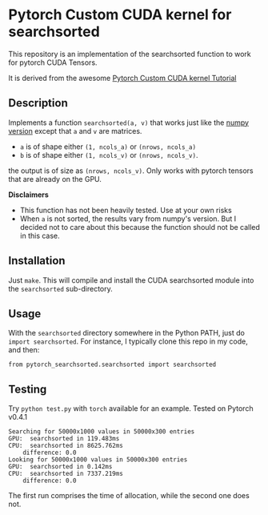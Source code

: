 # Pytorch Custom CUDA kernel for searchsorted

This repository is an implementation of the searchsorted function to work for pytorch CUDA Tensors.

It is derived from the awesome [Pytorch Custom CUDA kernel Tutorial](https://github.com/chrischoy/pytorch-custom-cuda-tutorial)

## Description

Implements a function `searchsorted(a, v)` that works just like the [numpy version](https://docs.scipy.org/doc/numpy/reference/generated/numpy.searchsorted.html#numpy.searchsorted) except that `a` and `v` are matrices.
* `a` is of shape either `(1, ncols_a)` or `(nrows, ncols_a)`
* `b` is of shape either `(1, ncols_v)` or `(nrows, ncols_v)`.

the output is of size as `(nrows, ncols_v)`. Only works with pytorch tensors that are
already on the GPU.


**Disclaimers**

* This function has not been heavily tested. Use at your own risks
* When `a` is not sorted, the results vary from numpy's version. But I decided not to care about this because the function should not be called in this case.


## Installation

Just `make`. This will compile and install the CUDA searchsorted module into the
`searchsorted` sub-directory.

## Usage

With the `searchsorted` directory somewhere in the Python PATH, just do `import searchsorted`. For instance, I typically clone this repo in my code, and then:

```
from pytorch_searchsorted.searchsorted import searchsorted
```


## Testing

Try `python test.py` with `torch` available for an example. Tested on Pytorch v0.4.1


```
Searching for 50000x1000 values in 50000x300 entries
GPU:  searchsorted in 119.483ms
CPU:  searchsorted in 8625.762ms
    difference: 0.0
Looking for 50000x1000 values in 50000x300 entries
GPU:  searchsorted in 0.142ms
CPU:  searchsorted in 7337.219ms
    difference: 0.0
```
The first run comprises the time of allocation, while the second one does not.
